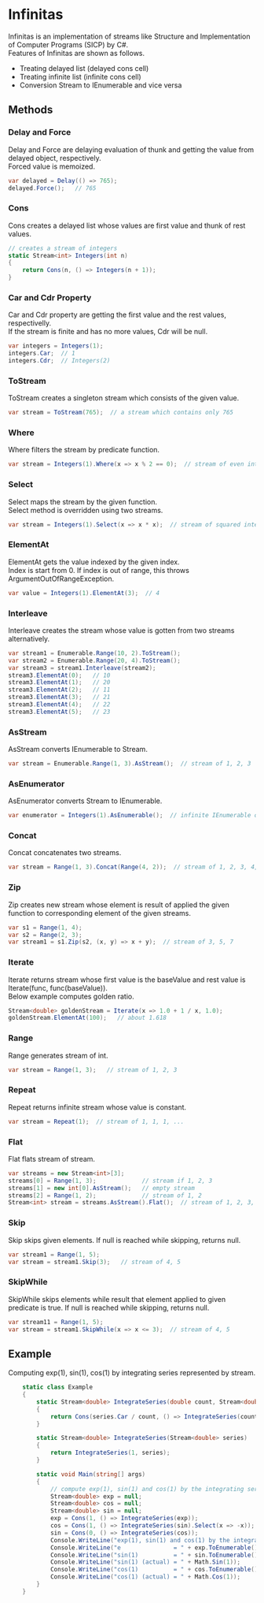 # Infinitas

Infinitas is an implementation of streams like Structure and Implementation of Computer Programs (SICP) by C#.  
Features of Infinitas are shown as follows.

* Treating delayed list (delayed cons cell)
* Treating infinite list (infinite cons cell)
* Conversion Stream to IEnumerable and vice versa

## Methods

### Delay and Force
Delay and Force are delaying evaluation of thunk and getting the value from delayed object, respectively.  
Forced value is memoized.

```csharp
var delayed = Delay(() => 765);
delayed.Force();   // 765
```

### Cons
Cons creates a delayed list whose values are first value and thunk of rest values.

```csharp
// creates a stream of integers
static Stream<int> Integers(int n)
{
    return Cons(n, () => Integers(n + 1));
}
```

### Car and Cdr Property
Car and Cdr property are getting the first value and the rest values, respectivelly.  
If the stream is finite and has no more values, Cdr will be null.

```csharp
var integers = Integers(1);
integers.Car;  // 1
integers.Cdr;  // Integers(2)
```

### ToStream
ToStream creates a singleton stream which consists of the given value.

```csharp
var stream = ToStream(765);  // a stream which contains only 765
```

### Where
Where filters the stream by predicate function.

```csharp
var stream = Integers(1).Where(x => x % 2 == 0);  // stream of even integers
```

### Select
Select maps the stream by the given function.  
Select method is overridden using two streams.

```csharp
var stream = Integers(1).Select(x => x * x);  // stream of squared integers
```

### ElementAt
ElementAt gets the value indexed by the given index.  
Index is start from 0.
If index is out of range, this throws ArgumentOutOfRangeException.

```csharp
var value = Integers(1).ElementAt(3);  // 4
```

### Interleave
Interleave creates the stream whose value is gotten from two streams alternatively.

```csharp
var stream1 = Enumerable.Range(10, 2).ToStream();
var stream2 = Enumerable.Range(20, 4).ToStream();
var stream3 = stream1.Interleave(stream2);
stream3.ElementAt(0);   // 10
stream3.ElementAt(1);   // 20
stream3.ElementAt(2);   // 11
stream3.ElementAt(3);   // 21
stream3.ElementAt(4);   // 22
stream3.ElementAt(5);   // 23
```

### AsStream
AsStream converts IEnumerable to Stream.

```csharp
var stream = Enumerable.Range(1, 3).AsStream();  // stream of 1, 2, 3
```

### AsEnumerator
AsEnumerator converts Stream to IEnumerable.

```csharp
var enumerator = Integers(1).AsEnumerable();  // infinite IEnumerable of integers
```

### Concat
Concat concatenates two streams.

```csharp
var stream = Range(1, 3).Concat(Range(4, 2));  // stream of 1, 2, 3, 4, 5
```

### Zip
Zip creates new stream whose element is result of applied the given function
to corresponding element of the given streams.

```csharp
var s1 = Range(1, 4);
var s2 = Range(2, 3);
var stream1 = s1.Zip(s2, (x, y) => x + y);  // stream of 3, 5, 7
```

### Iterate
Iterate returns stream whose first value is the baseValue and rest value is Iterate(func, func(baseValue)).  
Below example computes golden ratio.

```csharp
Stream<double> goldenStream = Iterate(x => 1.0 + 1 / x, 1.0);
goldenStream.ElementAt(100);   // about 1.618
```

### Range
Range generates stream of int.

```csharp
var stream = Range(1, 3);   // stream of 1, 2, 3
```

### Repeat
Repeat returns infinite stream whose value is constant.

```csharp
var stream = Repeat(1);  // stream of 1, 1, 1, ...
```

### Flat
Flat flats stream of stream.

```csharp
var streams = new Stream<int>[3];
streams[0] = Range(1, 3);             // stream if 1, 2, 3
streams[1] = new int[0].AsStream();   // empty stream
streams[2] = Range(1, 2);             // stream of 1, 2
Stream<int> stream = streams.AsStream().Flat();  // stream of 1, 2, 3, 1, 2
```

### Skip
Skip skips given elements.
If null is reached while skipping, returns null.

```csharp
var stream1 = Range(1, 5);
var stream = stream1.Skip(3);   // stream of 4, 5
```

### SkipWhile
SkipWhile skips elements while result that element applied to given predicate is true.
If null is reached while skipping, returns null.

```csharp
var stream11 = Range(1, 5);
var stream = stream1.SkipWhile(x => x <= 3);  // stream of 4, 5
```

## Example
Computing exp(1), sin(1), cos(1) by integrating series represented by stream.

```csharp
    static class Example
    {
        static Stream<double> IntegrateSeries(double count, Stream<double> series)
        {
            return Cons(series.Car / count, () => IntegrateSeries(count + 1, series.Cdr));
        }

        static Stream<double> IntegrateSeries(Stream<double> series)
        {
            return IntegrateSeries(1, series);
        }

        static void Main(string[] args)
        {
            // compute exp(1), sin(1) and cos(1) by the integrating series.
            Stream<double> exp = null;
            Stream<double> cos = null;
            Stream<double> sin = null;
            exp = Cons(1, () => IntegrateSeries(exp));
            cos = Cons(1, () => IntegrateSeries(sin).Select(x => -x));
            sin = Cons(0, () => IntegrateSeries(cos));
            Console.WriteLine("exp(1), sin(1) and cos(1) by the integrating series");
            Console.WriteLine("e               = " + exp.ToEnumerable().Take(100).Sum());
            Console.WriteLine("sin(1)          = " + sin.ToEnumerable().Take(100).Sum());
            Console.WriteLine("sin(1) (actual) = " + Math.Sin(1));
            Console.WriteLine("cos(1)          = " + cos.ToEnumerable().Take(100).Sum());
            Console.WriteLine("cos(1) (actual) = " + Math.Cos(1));
        }
    }
```

